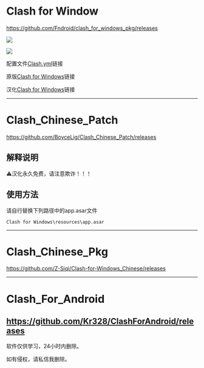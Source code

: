 # Clash for Window
https://github.com/Fndroid/clash_for_windows_pkg/releases

[![](https://img.shields.io/badge/Telegram-公告板-blue)](https://t.me/QuantX)

[![](https://img.shields.io/badge/Telegram-交流群-purple)](https://t.me/Skill_X)

配置文件[Clash.yml](https://github.com/Moli-X/Resources/blob/main/Clash/Clash.yml)链接

原版[Clash for Windows](https://github.com/Fndroid/clash_for_windows_pkg/releases)链接

汉化[Clash for Windows](https://github.com/BoyceLig/Clash_Chinese_Patch/releases)链接

---

# Clash_Chinese_Patch
https://github.com/BoyceLig/Clash_Chinese_Patch/releases
## 解释说明

⚠️汉化永久免费，请注意欺诈！！！

## 使用方法

请自行替换下列路径中的app.asar文件

`Clash for Windows\resources\app.asar`

---
# Clash_Chinese_Pkg
https://github.com/Z-Siqi/Clash-for-Windows_Chinese/releases

---
# Clash_For_Android
https://github.com/Kr328/ClashForAndroid/releases
---
软件仅供学习，24小时内删除。

如有侵权，请私信我删除。


